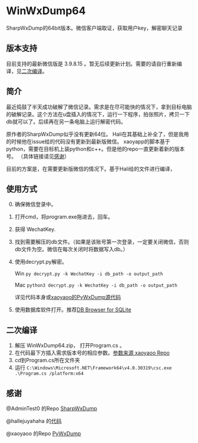 # WinWxDump64
SharpWxDump的64bit版本。微信客户端取证，获取用户key，解密聊天记录  
  
## 版本支持
目前支持的最新微信版是 3.9.8.15 。暂无后续更新计划。需要的请自行重新编译，见[二次编译](#二次编译)。

## 简介  
最近捣鼓了半天成功破解了微信记录。需求是在尽可能快的情况下，拿到目标电脑的破解记录。这个方法在u盘插入的情况下，运行一下程序，拍张照片，拷贝一下db就可以了。后续再在另一条电脑上运行解密代码。  

原作者的SharpWxDump似乎没有更新64位。
Hali在其基础上补全了，但是我用的时候他在issue给的代码没有更新到最新版微信。
xaoyapp的脚本基于python，需要在目标机上装python和c++。但是他的repo一直更新着新的版本号。
（具体链接请见[感谢](#感谢)）

目前的方案是，在需要更新版微信的情况下。基于Hali给的文件进行编译，

## 使用方式
0. 确保微信登录中。 
1. 打开cmd，将program.exe拖进去，回车。
2. 获得 WechatKey.
3. 找到需要解压的db文件。（如果是该账号第一次登录，一定要关闭微信，否则db文件为空。微信在每次关闭时将数据写入db。）
4. 使用decrypt.py解密。
   
   Win `py decrypt.py -k WechatKey -i db_path -o output_path`
   
   Mac `python3 decrypt.py -k WechatKey -i db_path -o output_path`
   
   详见代码本身或[xaoyaoo的PyWxDump源代码](https://github.com/xaoyaoo/PyWxDump/blob/master/pywxdump/decrypted/decrypt.py)
6. 使用数据库软件打开。推荐[DB Browser for SQLite](https://sqlitebrowser.org/dl/)

## 二次编译
1. 解压 WinWxDump64.zip， 打开Program.cs 。
2. 在代码最下方插入需求版本号的相应参数。[参数来源 xaoyaoo Repo](https://github.com/xaoyaoo/PyWxDump/blob/master/pywxdump/version_list.json)
3. cd到Program.cs所在文件夹
4. 运行 `C:\Windows\Microsoft.NET\Framework64\v4.0.30319\csc.exe .\Program.cs /platform:x64`

## 感谢  
@AdminTest0 的Repo [SharpWxDump](https://github.com/AdminTest0/SharpWxDump/tree/master)  

@hallejuyahaha 的[代码](https://github.com/AdminTest0/SharpWxDump/issues/48)  

@xaoyaoo 的Repo [PyWxDump](https://github.com/xaoyaoo/PyWxDump)
